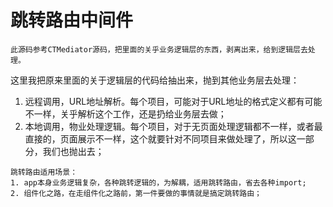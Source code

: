 # 跳转路由中间件
```
此源码参考CTMediator源码，把里面的关乎业务逻辑层的东西，剥离出来，给到逻辑层去处理。
```
这里我把原来里面的关于逻辑层的代码给抽出来，抛到其他业务层去处理：
1. 远程调用，URL地址解析。每个项目，可能对于URL地址的格式定义都有可能不一样，关乎解析这个工作，还是扔给业务层去做；
2. 本地调用，物业处理逻辑。每个项目，对于无页面处理逻辑都不一样，或者最直接的，页面展示不一样，这个就要针对不同项目来做处理了，所以这一部分，我们也抛出去；

```
跳转路由适用场景：
1. app本身业务逻辑复杂，各种跳转逻辑的，为解耦，适用跳转路由，省去各种import;
2. 组件化之路，在走组件化之路前，第一件要做的事情就是搞定跳转路由；
```